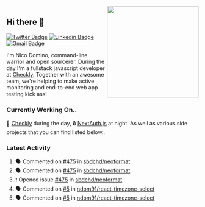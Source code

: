 <img align="right" src="https://user-images.githubusercontent.com/7415984/172472491-91b16eac-fa22-4ecf-92df-d687139fd1f9.gif" width="240" />

## Hi there 👋

[![Twitter Badge](https://img.shields.io/badge/-@ndom91-1ca0f1?style=flat-square&labelColor=1ca0f1&logo=twitter&logoColor=white&link=https://twitter.com/ndom91)](https://twitter.com/ndom91) [![Linkedin Badge](https://img.shields.io/badge/-ndom91-blue?style=flat-square&logo=Linkedin&logoColor=white&link=https://www.linkedin.com/in/ndom91/)](https://www.linkedin.com/in/ndom91/) [![Gmail Badge](https://img.shields.io/badge/-yo@ndo.dev-c14438?style=flat-square&logo=mail.ru&logoColor=white&link=mailto:yo@ndo.dev)](mailto:yo@ndo.dev)

I'm Nico Domino, command-line warrior and open sourcerer. During the day I'm a fullstack javascript developer at [Checkly](https://checklyhq.com). Together with an awesome team, we're helping to make active monitoring and end-to-end web app testing kick ass!

### Currently Working On..

🦝 [Checkly](https://checklyhq.com) during the day, 🔒 [NextAuth.js](https://github.com/nextauthjs/next-auth) at night. As well as various side projects that you can find listed below..

<!--START_SECTION_PROFILE_VIEWS:readme-info-->
<!--END_SECTION_PROFILE_VIEWS:readme-info-->

<!--START_SECTION_DAILY_COMMIT:readme-info-->
<!--END_SECTION_DAILY_COMMIT:readme-info-->

<!--START_SECTION_WEEKLY_COMMIT:readme-info-->
<!--END_SECTION_WEEKLY_COMMIT:readme-info-->

### Latest Activity

<!--START_SECTION:activity-->
1. 🗣 Commented on [#475](https://github.com/sbdchd/neoformat/issues/475#issuecomment-1703313085) in [sbdchd/neoformat](https://github.com/sbdchd/neoformat)
2. 🗣 Commented on [#475](https://github.com/sbdchd/neoformat/issues/475#issuecomment-1703311961) in [sbdchd/neoformat](https://github.com/sbdchd/neoformat)
3. ❗ Opened issue [#475](https://github.com/sbdchd/neoformat/issues/475) in [sbdchd/neoformat](https://github.com/sbdchd/neoformat)
4. 🗣 Commented on [#5](https://github.com/ndom91/react-timezone-select/pull/5#issuecomment-1690216523) in [ndom91/react-timezone-select](https://github.com/ndom91/react-timezone-select)
5. 🗣 Commented on [#5](https://github.com/ndom91/react-timezone-select/pull/5#issuecomment-1690216456) in [ndom91/react-timezone-select](https://github.com/ndom91/react-timezone-select)
<!--END_SECTION:activity-->
